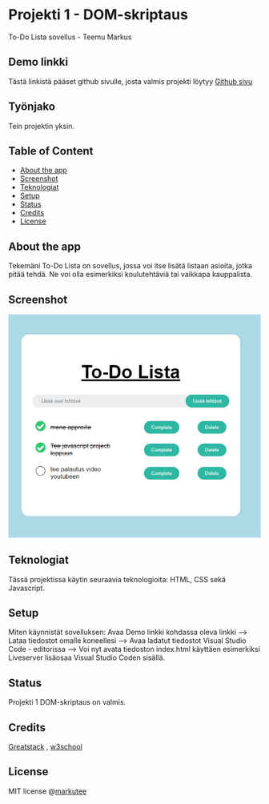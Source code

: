# Projekti 1 - DOM-skriptaus
To-Do Lista sovellus - Teemu Markus

## Demo linkki
Tästä linkistä pääset github sivulle, josta valmis projekti löytyy [Github sivu](https://github.com/markutee/Jsprojekti1)

## Työnjako
Tein projektin yksin.

## Table of Content
- [About the app](#about-the-app)
- [Screenshot](#screenshot)
- [Teknologiat](#teknologiat)
- [Setup](#setup)
- [Status](#status)
- [Credits](#credits)
- [License](#license)


## About the app
Tekemäni To-Do Lista on sovellus, jossa voi itse lisätä listaan asioita, jotka pitää tehdä. Ne voi olla esimerkiksi koulutehtäviä tai vaikkapa kauppalista.

## Screenshot
![Toimiva-sovellus](Demokuva1.png)

## Teknologiat
Tässä projektissa käytin seuraavia teknologioita: HTML, CSS sekä Javascript.

## Setup
Miten käynnistät sovelluksen:
     Avaa Demo linkki kohdassa oleva linkki
    --> Lataa tiedostot omalle koneellesi
    --> Avaa ladatut tiedostot Visual Studio Code - editorissa
    --> Voi nyt avata tiedoston index.html käyttäen esimerkiksi Liveserver lisäosaa Visual Studio Coden sisällä.

## Status
Projekti 1 DOM-skriptaus on valmis.

## Credits
[Greatstack](https://www.youtube.com/watch?v=G0jO8kUrg-I&t=960s)
, 
[w3school](https://www.w3schools.com/jsref/default.asp)

## License
MIT license @[markutee](https://github.com/markutee/Jsprojekti1?tab=MIT-1-ov-file)
